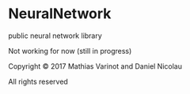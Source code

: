 # NeuralNetwork
public neural network library

Not working for now (still in progress)

Copyright © 2017 Mathias Varinot and Daniel Nicolau

All rights reserved